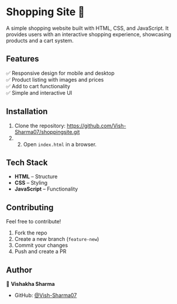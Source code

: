 # Shopping Site 🛒  
A simple shopping website built with HTML, CSS, and JavaScript. It provides users with an interactive shopping experience, showcasing products and a cart system.

## Features  
✅ Responsive design for mobile and desktop  
✅ Product listing with images and prices  
✅ Add to cart functionality  
✅ Simple and interactive UI  


## Installation  
1. Clone the repository:  https://github.com/Vish-Sharma07/shoppingsite.git
2. 2. Open `index.html` in a browser.  

## Tech Stack  
- **HTML** – Structure  
- **CSS** – Styling  
- **JavaScript** – Functionality  


## Contributing  
Feel free to contribute!  
1. Fork the repo  
2. Create a new branch (`feature-new`)  
3. Commit your changes  
4. Push and create a PR  


## Author  
👤 **Vishakha Sharma**  
- GitHub: [@Vish-Sharma07](https://github.com/Vish-Sharma07)  
